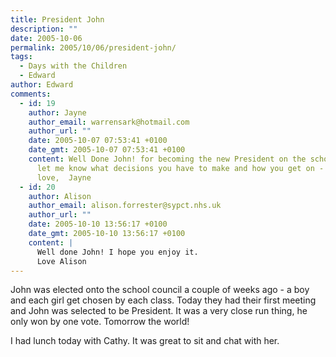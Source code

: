 ```yaml
---
title: President John
description: ""
date: 2005-10-06
permalink: 2005/10/06/president-john/
tags:
  - Days with the Children
  - Edward
author: Edward
comments:
  - id: 19
    author: Jayne
    author_email: warrensark@hotmail.com
    author_url: ""
    date: 2005-10-07 07:53:41 +0100
    date_gmt: 2005-10-07 07:53:41 +0100
    content: Well Done John! for becoming the new President on the school council -
      let me know what decisions you have to make and how you get on - lots of
      love,  Jayne
  - id: 20
    author: Alison
    author_email: alison.forrester@sypct.nhs.uk
    author_url: ""
    date: 2005-10-10 13:56:17 +0100
    date_gmt: 2005-10-10 13:56:17 +0100
    content: |
      Well done John! I hope you enjoy it.
      Love Alison
---
```


John was elected onto the school council a couple of weeks ago - a boy
and each girl get chosen by each class. Today they had their first
meeting and John was selected to be President. It was a very close run
thing, he only won by one vote. Tomorrow the world!

I had lunch today with Cathy. It was great to sit and chat with her.

